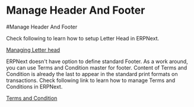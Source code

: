 # Manage Header And Footer

#Manage Header And Footer

Check following to learn how to setup Letter Head in ERPNext.

[Managing Letter head]({{docs_base_url}}/user/manual/en/setting-up/setup-wizard/step-5-letterhead-and-logo.html)

ERPNext doesn't have option to define standard Footer. As a work around, you can use Terms and Condition master for footer. Content of Terms and Condition is already the last to appear in the standard print formats on transactions. Check following link to learn how to manage Terms and Conditions in ERPNext.

[Terms and Condition]({{docs_base_url}}/user/manual/en/setting-up/print/terms-and-conditions.html)
